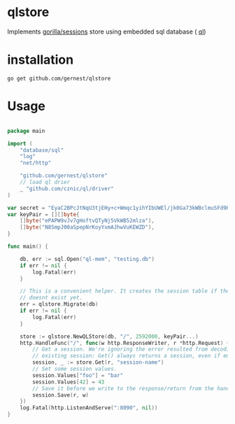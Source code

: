 # qlstore

Implements [gorilla/sessions](https://github.com/gorilla/sessions) store using embedded sql database ( [ql](https://github.com/cznic/ql))

# installation

	go get github.com/gernest/qlstore

# Usage
```go

package main

import (
	"database/sql"
	"log"
	"net/http"

	"github.com/gernest/qlstore"
	// load ql drier
	_ "github.com/cznic/ql/driver"
)

var secret = "EyaC2BPcJtNqU3tjEHy+c+Wmqc1yihYIbUWEl/jk0Ga73kWBclmuSFd9HuJKwJw/Wdsh1XnjY2Bw1HBVph6WOw=="
var keyPair = [][]byte{
	[]byte("ePAPW9vJv7gHoftvQTyNj5VkWB52mlza"),
	[]byte("N8SmpJ00aSpepNrKoyYxmAJhwVuKEWZD"),
}

func main() {

	db, err := sql.Open("ql-mem", "testing.db")
	if err != nil {
		log.Fatal(err)
	}

	// This is a convenient helper. It creates the session table if the table
	// doesnt exist yet.
	err = qlstore.Migrate(db)
	if err != nil {
		log.Fatal(err)
	}

	store := qlstore.NewQLStore(db, "/", 2592000, keyPair...)
	http.HandleFunc("/", func(w http.ResponseWriter, r *http.Request) {
		// Get a session. We're ignoring the error resulted from decoding an
		// existing session: Get() always returns a session, even if empty.
		session, _ := store.Get(r, "session-name")
		// Set some session values.
		session.Values["foo"] = "bar"
		session.Values[42] = 43
		// Save it before we write to the response/return from the handler.
		session.Save(r, w)
	})
	log.Fatal(http.ListenAndServe(":8090", nil))
}
```
